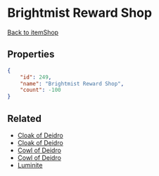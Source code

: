 # Brightmist Reward Shop

<no description available>

[Back to itemShop](../item-shops.md)

## Properties

```json
{
    "id": 249,
    "name": "Brightmist Reward Shop",
    "count": -100
}
```

## Related

- [Cloak of Deidro](../items/6432-cloak-of-deidro.md)
- [Cloak of Deidro](../items/6433-cloak-of-deidro.md)
- [Cowl of Deidro](../items/6434-cowl-of-deidro.md)
- [Cowl of Deidro](../items/6435-cowl-of-deidro.md)
- [Luminite](../items/6431-luminite.md)

